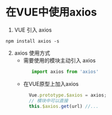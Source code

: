 # 在VUE中使用axios
1. VUE 引入 axios
```
npm install axios -s
```
2. axios 使用方式
   - 需要使用的模块主动引入 axios
     ```js
        import axios from 'axios'
     ```
   - 在VUE原型上加入axios
      ```js
        Vue.prototype.$axios = axios;
        // 模块中可以直接
        this.$axios.get(url) //...
      ```
